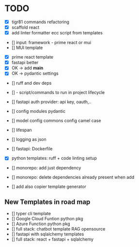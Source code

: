 


# TODO

- [X] tigr81 commands refactoring
- [X] scaffold react
- [X] add linter formatter ecc script from templates
- [] input: framework - prime react or mui  
- [] MUI template
- [X] prime react template
- [X] fastapi better
- [X] OK -> add __main__
- [X] OK -> pydantic settings
- [] ruff and dev deps
- [] - script/commands to run in project lifecycle
- [] fastapi auth provider: api key, oauth,..
- [] config modules pydantic
- [] model config commons config camel case
- [] lifespan
- [] logging as json

- [] fastapi: Dockerfile
- [X] python templates: ruff + code linting setup
- [] monorepo: add just dependency
- [] monorepo: delete dependencies already present when add

- [] add also copier template generator

## New Templates in road map

- [] typer cli template
- [] Google Cloud Funtion python pkg
- [] Azure Function python pkg
- [] full stack: chatbot template RAG opensource
- [] fastapi with sqlalchemy templates
- [] full stack: react + fastapi + sqlalchemy